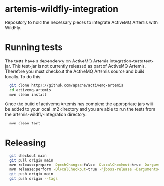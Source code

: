 artemis-wildfly-integration
============================

Repository to hold the necessary pieces to integrate ActiveMQ Artemis with WildFly.

Running tests
==============

The tests have a dependency on ActiveMQ Artemis integration-tests test-jar.  This test-jar is not currently released as part
of ActiveMQ Artemis. Therefore you must checkout the ActiveMQ Artemis source and build locally.  To do this:

```bash
  git clone https://github.com/apache/activemq-artemis
  cd activemq-artemis
  mvn clean install
```

Once the build of activemq Artemis has complete the appropriate jars will be added to your local .m2 directory and you are 
able to run the tests from the artemis-wildfly-integration directory:

```bash
  mvn clean test
```


Releasing
===========


```bash
  git checkout main
  git pull origin main
  mvn release:prepare -DpushChanges=false -DlocalCheckout=true -Darguments="-Drelease=true"
  mvn release:perform -DlocalCheckout=true -Pjboss-release -Darguments="-Drelease=true"
  git push origin main
  git push origin --tags
```
